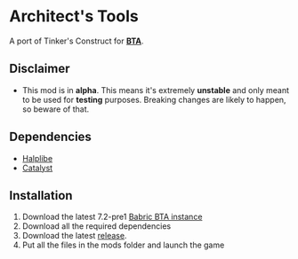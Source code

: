 # Architect's Tools
A port of Tinker's Construct for [**BTA**](https://www.betterthanadventure.net).

## Disclaimer
- This mod is in **alpha**.
  This means it's extremely **unstable** and only meant to be used for **testing** purposes.
  Breaking changes are likely to happen, so beware of that.

## Dependencies
- [Halplibe](https://github.com/Turnip-Labs/bta-halplibe/releases)
- [Catalyst](https://github.com/MartinSVK12/catalyst/releases)

## Installation
1) Download the latest 7.2-pre1 [Babric BTA instance](https://github.com/Turnip-Labs/babric-instance-repo/releases)
2) Download all the required dependencies
3) Download the latest [release](https://github.com/kill05/ArchitectTools/releases).
4) Put all the files in the mods folder and launch the game



